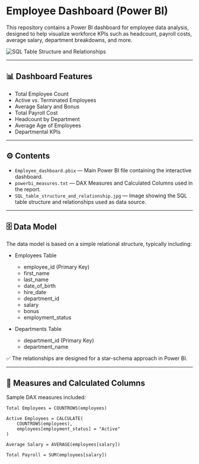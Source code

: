 # Employee Dashboard (Power BI)

This repository contains a Power BI dashboard for employee data analysis, designed to help visualize workforce KPIs such as headcount, payroll costs, average salary, department breakdowns, and more.

![SQL Table Structure and Relationships](SQL_table_structure_and_relationship.jpg)

---

## 📊 Dashboard Features

- Total Employee Count
- Active vs. Terminated Employees
- Average Salary and Bonus
- Total Payroll Cost
- Headcount by Department
- Average Age of Employees
- Departmental KPIs

---

## ⚙️ Contents

- `Employee_dashboard.pbix` — Main Power BI file containing the interactive dashboard.
- `powerbi_measures.txt` — DAX Measures and Calculated Columns used in the report.
- `SQL_table_structure_and_relationship.jpg` — Image showing the SQL table structure and relationships used as data source.

---

## 🗄️ Data Model

The data model is based on a simple relational structure, typically including:

- Employees Table
  - employee_id (Primary Key)
  - first_name
  - last_name
  - date_of_birth
  - hire_date
  - department_id
  - salary
  - bonus
  - employment_status

- Departments Table
  - department_id (Primary Key)
  - department_name

✅ The relationships are designed for a star-schema approach in Power BI.

---

## 📌 Measures and Calculated Columns

Sample DAX measures included:

```DAX
Total Employees = COUNTROWS(employees)

Active Employees = CALCULATE(
    COUNTROWS(employees),
    employees[employment_status] = "Active"
)

Average Salary = AVERAGE(employees[salary])

Total Payroll = SUM(employees[salary])

